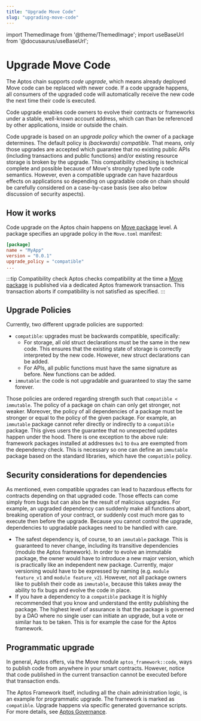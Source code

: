 ```yaml
---
title: "Upgrade Move Code"
slug: "upgrading-move-code"
---
```


import ThemedImage from '@theme/ThemedImage';
import useBaseUrl from '@docusaurus/useBaseUrl';

# Upgrade Move Code

The Aptos chain supports _code upgrade_, which means already deployed Move
code can be replaced with newer code. If a code upgrade happens, all 
consumers of the upgraded code will automatically receive the new code the
next time their code is executed. 

Code upgrade enables code owners to evolve their contracts or frameworks under
a stable, well-known account address, which can than be referenced by other
applications, inside or outside the chain.

Code upgrade is based on an _upgrade policy_ which the owner of a package
determines. The default policy is _(backwards) compatible_. That means, only
those upgrades are accepted which guarantee that no existing public APIs 
(including transactions and public functions) 
and/or existing resource storage is broken by the upgrade. This compatibility
checking is technical complete and possible because of Move's strongly typed 
byte code semantics. However, even a compatible upgrade can have 
hazardous effects on applications so depending on upgradable code on chain 
should be carefully considered on a case-by-case basis (see also below
discussion of security aspects).

## How it works

Code upgrade on the Aptos chain happens on [Move package](https://move-language.github.io/move/packages.html) 
level. A package specifies an upgrade policy in the `Move.toml`
manifest:

```toml
[package]
name = "MyApp"
version = "0.0.1"
upgrade_policy = "compatible"
...
```
:::tip Compatibility check
Aptos checks compatibility at the time a [Move package](https://move-language.github.io/move/packages.html) is published via a dedicated Aptos framework transaction. This transaction aborts if compatibility is not satisfied as specified.
:::

## Upgrade Policies

Currently, two different upgrade policies are supported:

- `compatible`: upgrades must be backwards compatible, specifically:
  - For storage, all old struct declarations must be the same in
    the new code. This ensures that the existing state of storage is 
    correctly interpreted by the new code. However, new struct declarations 
    can be added.
  - For APIs, all public functions must have the same signature as 
    before. New functions can be added.
- `immutable`: the code is not upgradable and guaranteed to stay the same 
  forever.

Those policies are ordered regarding strength such that `compatible < immutable`.
The policy of a package on chain can only get stronger, not weaker. Moreover,
the policy of all dependencies of a package must be stronger or equal to
the policy of the given package. For example, an `immutable` package
cannot refer directly or indirectly to a `compatible` package. This gives
users the guarantee that no unexpected updates happen
under the hood. There is one exception to the above rule: framework packages
installed at addresses `0x1` to `0xa` are exempted from the dependency check.
This is necessary so one can define an `immutable` package based on the standard
libraries, which have the `compatible` policy.

## Security considerations for dependencies

As mentioned, even compatible upgrades can lead to hazardous effects for
contracts depending on that upgraded code. Those effects can come simply
from bugs but can also be the result of malicious upgrades. For example, an
upgraded dependency can suddenly make all functions
abort, breaking operation of your contract, or suddenly cost much more
gas to execute then before the upgrade. Because you cannot control
the upgrade, dependencies to upgradable packages need to be handled with
care.

- The safest dependency is, of course, to an `immutable` package. This is 
  guaranteed to never change, including its transitive dependencies (modulo 
  the Aptos framework). In order to evolve an immutable package, the owner 
  would have to introduce a new major version, which is practically like an 
  independent new package. Currently, major versioning would have to be 
  expressed by naming (e.g. `module feature_v1` and `module feature_v2`).
  However, not all package owners like to publish their code
  as `immutable`, because this takes away the ability to fix bugs and evolve 
  the code in place.
- If you have a dependency to a `compatible` package it is highly 
  recommended that you know and understand the entity publishing the package. 
  The highest level of assurance is that the package is governed by a DAO where 
  no single user can initiate an upgrade, but a vote or similar has 
  to be taken. This is for example the case for the Aptos framework.
   
## Programmatic upgrade

In general, Aptos offers, via the Move module `aptos_framework::code`, 
ways to publish code from anywhere in your smart contracts. However,
notice that code published in the current transaction cannot be executed 
before that transaction ends.

The Aptos Framework itself, including all the chain administration logic, is
an example for programmatic upgrade. The framework is marked as `compatible`.
Upgrade happens via specific generated governance scripts. For more details,
see [Aptos Governance](/concepts/governance.md).

